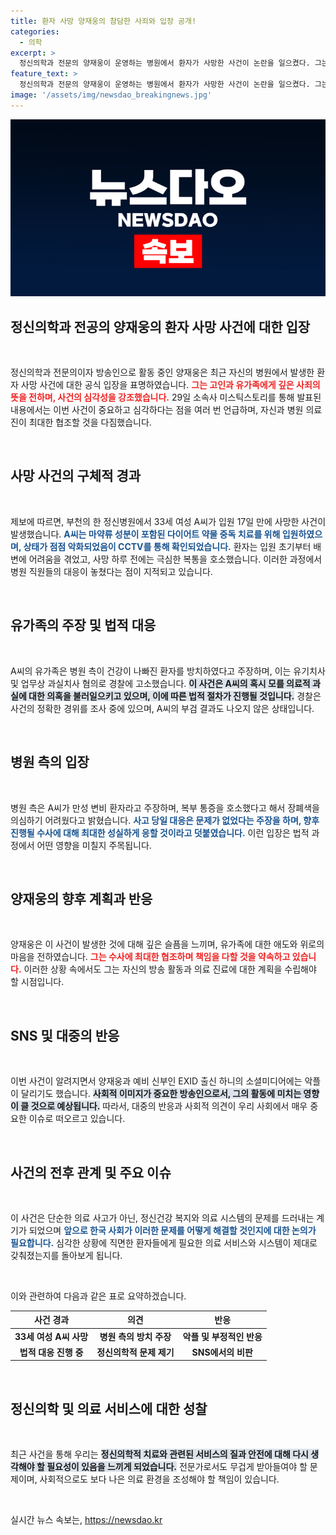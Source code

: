 ```yaml
---
title: 환자 사망 양재웅의 참담한 사죄와 입장 공개!
categories:
  - 의학
excerpt: >
  정신의학과 전문의 양재웅이 운영하는 병원에서 환자가 사망한 사건이 논란을 일으켰다. 그는 고인과 유가족에게 사죄하며 철저한 수사를 약속했다. 사건의 전말과 우려되는 의료 행동이 드러나며 여론이 들끓고 있다.
feature_text: >
  정신의학과 전문의 양재웅이 운영하는 병원에서 환자가 사망한 사건이 논란을 일으켰다. 그는 고인과 유가족에게 사죄하며 철저한 수사를 약속했다. 사건의 전말과 우려되는 의료 행동이 드러나며 여론이 들끓고 있다.
image: '/assets/img/newsdao_breakingnews.jpg'
---
```


<p><img src="/assets/img/newsdao_breakingnews.jpg" alt="pcversion 속보" /></p>

<h2 data-ke-size="size26">정신의학과 전공의 양재웅의 환자 사망 사건에 대한 입장</h2>

<p data-ke-size="size16">&nbsp;</p>

<p>정신의학과 전문의이자 방송인으로 활동 중인 양재웅은 최근 자신의 병원에서 발생한 환자 사망 사건에 대한 공식 입장을 표명하였습니다. <b><span style="color: #ee2323;">그는 고인과 유가족에게 깊은 사죄의 뜻을 전하며, 사건의 심각성을 강조했습니다.</span></b> 29일 소속사 미스틱스토리를 통해 발표된 내용에서는 이번 사건이 중요하고 심각하다는 점을 여러 번 언급하며, 자신과 병원 의료진이 최대한 협조할 것을 다짐했습니다.</p>

<p data-ke-size="size16">&nbsp;</p>

<h2 data-ke-size="size26">사망 사건의 구체적 경과</h2>

<p data-ke-size="size16">&nbsp;</p>

<p>제보에 따르면, 부천의 한 정신병원에서 33세 여성 A씨가 입원 17일 만에 사망한 사건이 발생했습니다. <b><span style="color: #1a5490;">A씨는 마약류 성분이 포함된 다이어트 약물 중독 치료를 위해 입원하였으며, 상태가 점점 악화되었음이 CCTV를 통해 확인되었습니다.</span></b> 환자는 입원 초기부터 배변에 어려움을 겪었고, 사망 하루 전에는 극심한 복통을 호소했습니다. 이러한 과정에서 병원 직원들의 대응이 놓쳤다는 점이 지적되고 있습니다.</p>

<p data-ke-size="size16">&nbsp;</p>

<h2 data-ke-size="size26">유가족의 주장 및 법적 대응</h2>

<p data-ke-size="size16">&nbsp;</p>

<p>A씨의 유가족은 병원 측이 건강이 나빠진 환자를 방치하였다고 주장하며, 이는 유기치사 및 업무상 과실치사 혐의로 경찰에 고소했습니다. <b><span style="background-color: #21538527;">이 사건은 A씨의 혹시 모를 의료적 과실에 대한 의혹을 불러일으키고 있으며, 이에 따른 법적 절차가 진행될 것입니다.</span></b> 경찰은 사건의 정확한 경위를 조사 중에 있으며, A씨의 부검 결과도 나오지 않은 상태입니다.</p>

<p data-ke-size="size16">&nbsp;</p>

<h2 data-ke-size="size26">병원 측의 입장</h2>

<p data-ke-size="size16">&nbsp;</p>

<p>병원 측은 A씨가 만성 변비 환자라고 주장하며, 복부 통증을 호소했다고 해서 장폐색을 의심하기 어려웠다고 밝혔습니다. <b><span style="color: #1a5490;">사고 당일 대응은 문제가 없었다는 주장을 하며, 향후 진행될 수사에 대해 최대한 성실하게 응할 것이라고 덧붙였습니다.</span></b> 이런 입장은 법적 과정에서 어떤 영향을 미칠지 주목됩니다.</p>

<p data-ke-size="size16">&nbsp;</p>

<h2 data-ke-size="size26">양재웅의 향후 계획과 반응</h2>

<p data-ke-size="size16">&nbsp;</p>

<p>양재웅은 이 사건이 발생한 것에 대해 깊은 슬픔을 느끼며, 유가족에 대한 애도와 위로의 마음을 전하였습니다. <b><span style="color: #ee2323;">그는 수사에 최대한 협조하며 책임을 다할 것을 약속하고 있습니다.</span></b> 이러한 상황 속에서도 그는 자신의 방송 활동과 의료 진료에 대한 계획을 수립해야 할 시점입니다.</p>

<p data-ke-size="size16">&nbsp;</p>

<h2 data-ke-size="size26">SNS 및 대중의 반응</h2>

<p data-ke-size="size16">&nbsp;</p>

<p>이번 사건이 알려지면서 양재웅과 예비 신부인 EXID 출신 하니의 소셜미디어에는 악플이 달리기도 했습니다. <b><span style="background-color: #21538527;">사회적 이미지가 중요한 방송인으로서, 그의 활동에 미치는 영향이 클 것으로 예상됩니다.</span></b> 따라서, 대중의 반응과 사회적 의견이 우리 사회에서 매우 중요한 이슈로 떠오르고 있습니다.</p>

<p data-ke-size="size16">&nbsp;</p>

<h2 data-ke-size="size26">사건의 전후 관계 및 주요 이슈</h2>

<p data-ke-size="size16">&nbsp;</p>

<p>이 사건은 단순한 의료 사고가 아닌, 정신건강 복지와 의료 시스템의 문제를 드러내는 계기가 되었으며 <b><span style="color: #1a5490;">앞으로 한국 사회가 이러한 문제를 어떻게 해결할 것인지에 대한 논의가 필요합니다.</span></b> 심각한 상황에 직면한 환자들에게 필요한 의료 서비스와 시스템이 제대로 갖춰졌는지를 돌아보게 됩니다. </p>

<p data-ke-size="size16">&nbsp;</p>

<p>이와 관련하여 다음과 같은 표로 요약하겠습니다.</p>

<table>
  <thead>
    <tr>
      <th>사건 경과</th>
      <th>의견</th>
      <th>반응</th>
    </tr>
  </thead>
  <tbody>
    <tr>
      <td style="text-align: center; height: 17px;"><b>33세 여성 A씨 사망</b></td>
      <td style="text-align: center; height: 17px;"><b>병원 측의 방치 주장</b></td>
      <td style="text-align: center; height: 17px;"><b>악플 및 부정적인 반응</b></td>
    </tr>
    <tr>
      <td style="text-align: center; height: 17px;"><b>법적 대응 진행 중</b></td>
      <td style="text-align: center; height: 17px;"><b>정신의학적 문제 제기</b></td>
      <td style="text-align: center; height: 17px;"><b>SNS에서의 비판</b></td>
    </tr>
  </tbody>
</table>

<p data-ke-size="size16">&nbsp;</p>

<h2 data-ke-size="size26">정신의학 및 의료 서비스에 대한 성찰</h2>

<p data-ke-size="size16">&nbsp;</p>

<p>최근 사건을 통해 우리는 <b><span style="background-color: #21538527;">정신의학적 치료와 관련된 서비스의 질과 안전에 대해 다시 생각해야 할 필요성이 있음을 느끼게 되었습니다.</span></b> 전문가로서도 무겁게 받아들여야 할 문제이며, 사회적으로도 보다 나은 의료 환경을 조성해야 할 책임이 있습니다.</p>

<p data-ke-size="size16">&nbsp;</p>
실시간 뉴스 속보는, <a href="https://newsdao.kr" rel="dofollow">https://newsdao.kr</a>


